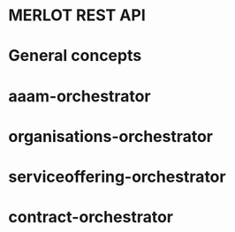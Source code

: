# MERLOT REST API

# General concepts

# aaam-orchestrator
# organisations-orchestrator
# serviceoffering-orchestrator
# contract-orchestrator